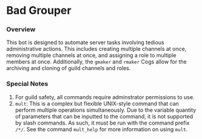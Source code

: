 # Bad Grouper

### Overview
This bot is designed to automate server tasks involving tedious administrative actions. This includes creating multiple channels at once, removing multiple channels at once, and assigning a role to multiple members at once. Additionally, the ```gmaker``` and ```rmaker``` Cogs allow for the archiving and cloning of guild channels and roles.

### Special Notes
1) For guild safety, all commands require adminstrator permissions to use.
2) ```mult```: This is a complex but flexible UNIX-style command that can perform multiple operations simultaneously. Due to the variable quantity of parameters that can be inputted to the command, it is not supported by slash commands. As such, it must be run with the command prefix ```/*/```. See the command ```mult_help``` for more information on using ```mult```.
